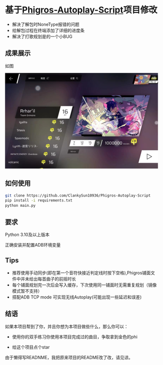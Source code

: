 # 基于[Phigros-Autoplay-Script](https://github.com/ClankySun10936/Phigros-Autoplay-Script)项目修改


+ 解决了解包时NoneType报错的问题
+ 给解包过程在终端添加了详细的进度条
+ 解决了打歌规划是的一个小BUG

## 成果展示

如图

![截图1](./screenshots/score.jpg)



## 如何使用



```bash
git clone https://github.com/ClankySun10936/Phigros-Autoplay-Script
pip install -i requirements.txt
python main.py
```


## 要求

Python 3.10及以上版本

正确安装并配置ADB环境变量 

##  Tips
+ 推荐使用手动同步(即在第一个音符快接近判定线时按下空格),Phigros铺面文件中并未给出每首曲子的前摇时长
+ 每个铺面规划完一次后会写入缓存，下次使用同一铺面时无需重复规划（镜像模式暂不支持）
+ 搭配ADB TCP mode 可实现无线Autoplay(可能出现一些延迟和误差)

## 结语


如果本项目帮到了你，并且你想为本项目做些什么，那么你可以：

+ 使用你的双手练习你使用本项目完成过的曲目，争取拿到金色的phi

+ 给这个项目点个star


由于懒得写READNME，我把原来项目的README改了改，请见谅。
